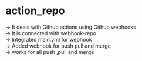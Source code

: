 # action_repo
-> It deals with Github actions using Github webhooks \
-> It is connected with webhook-repo \
-> Integrated main.yml for webhook  \
-> Added webhook for push pull and merge \
-> works for all push ,pull and merge 

